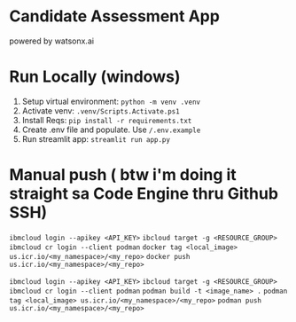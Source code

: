 # Candidate Assessment App
powered by watsonx.ai

# Run Locally (windows)
1. Setup virtual environment: `python -m venv .venv`
2. Activate venv: `.venv/Scripts.Activate.ps1`
3. Install Reqs: `pip install -r requirements.txt`
4. Create .env file and populate. Use `/.env.example`
5. Run streamlit app: `streamlit run app.py`

# Manual push ( btw i'm doing it straight sa Code Engine thru Github SSH)
`ibmcloud login --apikey <API_KEY>`
`ibcloud target -g <RESOURCE_GROUP>`
`ibmcloud cr login --client podman` 
`docker tag <local_image> us.icr.io/<my_namespace>/<my_repo>`
`docker push us.icr.io/<my_namespace>/<my_repo>`

`ibmcloud login --apikey <API_KEY>`
`ibcloud target -g <RESOURCE_GROUP>`
`ibmcloud cr login --client podman` 
`podman build -t <image_name> .`
`podman tag <local_image> us.icr.io/<my_namespace>/<my_repo>`
`podman push us.icr.io/<my_namespace>/<my_repo>`


